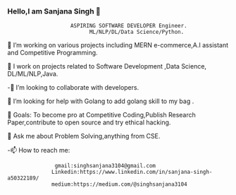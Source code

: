 ### Hello,I am Sanjana Singh 👋

                        ASPIRING SOFTWARE DEVELOPER Engineer.
                              ML/NLP/DL/Data Science/Python.


🔭 I’m  working on various projects including MERN e-commerce,A.I assistant and Competitive Programming.

🌱 I work on projects related to Software Development ,Data Science, DL/ML/NLP,Java.

-👯 I’m looking to collaborate with developers.

 🤔 I’m looking for help with Golang to add  golang skill to my bag .

🥅 Goals:  To become pro at Competitive Coding,Publish Research Paper,contribute to open source and try ethical hacking.


 
💬 Ask me about Problem Solving,anything from CSE.

-📫 How to reach me: 
                   
                   gmail:singhsanjana3104@gmail.com    
                  Linkedin:https://www.linkedin.com/in/sanjana-singh-a50322189/  
                  medium:https://medium.com/@singhsanjana3104    
              
                  
                 

<!-- 😄 Pronouns: ...-->
<!-- ⚡ Fun fact: ...-->

